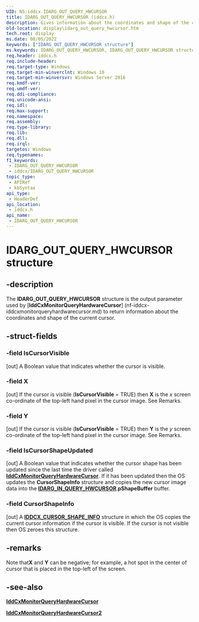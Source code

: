 ```yaml
---
UID: NS:iddcx.IDARG_OUT_QUERY_HWCURSOR
title: IDARG_OUT_QUERY_HWCURSOR (iddcx.h)
description: Gives information about the coordinates and shape of the current cursor.
old-location: display\idarg_out_query_hwcursor.htm
tech.root: display
ms.date: 08/05/2022
keywords: ["IDARG_OUT_QUERY_HWCURSOR structure"]
ms.keywords: IDARG_OUT_QUERY_HWCURSOR, IDARG_OUT_QUERY_HWCURSOR structure [Display Devices], display.idarg_out_query_hwcursor, iddcx/IDARG_OUT_QUERY_HWCURSOR
req.header: iddcx.h
req.include-header: 
req.target-type: Windows
req.target-min-winverclnt: Windows 10
req.target-min-winversvr: Windows Server 2016
req.kmdf-ver: 
req.umdf-ver: 
req.ddi-compliance: 
req.unicode-ansi: 
req.idl: 
req.max-support: 
req.namespace: 
req.assembly: 
req.type-library: 
req.lib: 
req.dll: 
req.irql: 
targetos: Windows
req.typenames: 
f1_keywords:
 - IDARG_OUT_QUERY_HWCURSOR
 - iddcx/IDARG_OUT_QUERY_HWCURSOR
topic_type:
 - APIRef
 - kbSyntax
api_type:
 - HeaderDef
api_location:
 - iddcx.h
api_name:
 - IDARG_OUT_QUERY_HWCURSOR
---
```


# IDARG_OUT_QUERY_HWCURSOR structure

## -description

The **IDARG_OUT_QUERY_HWCURSOR** structure is the output parameter used by [**IddCxMonitorQueryHardwareCursor**] (nf-iddcx-iddcxmonitorqueryhardwarecursor.md) to return information about the coordinates and shape of the current cursor.

## -struct-fields

### -field IsCursorVisible

[out] A Boolean value that indicates whether the cursor is visible.

### -field X

[out] If the cursor is visible (**IsCursorVisible** = TRUE) then **X** is the *x* screen co-ordinate of the top-left hand pixel in the cursor image. See Remarks.

### -field Y

[out] If the cursor is visible (**IsCursorVisible** = TRUE) then **Y** is the *y* screen co-ordinate of the top-left hand pixel in the cursor image. See Remarks.

### -field IsCursorShapeUpdated

 [out] A Boolean value that indicates whether the cursor shape has been updated since the last time the driver called [**IddCxMonitorQueryHardwareCursor**](nf-iddcx-iddcxmonitorqueryhardwarecursor.md). If it has been updated then the OS updates the **CursorShapeInfo** structure and copies the new cursor image data into the [**IDARG_IN_QUERY_HWCURSOR**](ns-iddcx-idarg_in_query_hwcursor.md).**pShapeBuffer** buffer.

### -field CursorShapeInfo

[out] A [**IDDCX_CURSOR_SHAPE_INFO**](ns-iddcx-iddcx_cursor_shape_info.md) structure in which the OS copies the current cursor information if the cursor is visible. If the cursor is not visible then OS zeroes this structure.

## -remarks

Note that**X** and **Y** can be negative; for example, a hot spot in the center of cursor that is placed in the top-left of the screen.

## -see-also

[**IddCxMonitorQueryHardwareCursor**](nf-iddcx-iddcxmonitorqueryhardwarecursor.md)

[**IddCxMonitorQueryHardwareCursor2**](nf-iddcx-iddcxmonitorqueryhardwarecursor2.md)
